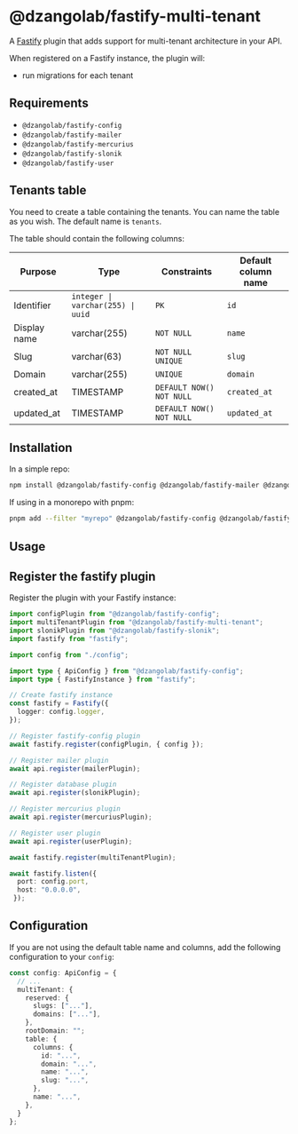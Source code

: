 # @dzangolab/fastify-multi-tenant

A [Fastify](https://github.com/fastify/fastify) plugin that adds support for multi-tenant architecture in your API.

When registered on a Fastify instance, the plugin will:
* run migrations for each tenant

## Requirements

* `@dzangolab/fastify-config`
* `@dzangolab/fastify-mailer`
* `@dzangolab/fastify-mercurius`
* `@dzangolab/fastify-slonik`
* `@dzangolab/fastify-user`

## Tenants table

You need to create a table containing the tenants. You can name the table as you wish. The default name is `tenants`.

The table should contain the following columns:

| Purpose      | Type                              | Constraints               |  Default column name |
|--------------|-----------------------------------|---------------------------|----------------------|
| Identifier   | `integer \| varchar(255) \| uuid` | `PK`                      | `id`                 |
| Display name | varchar(255)                      | `NOT NULL`                | `name`               |
| Slug         | varchar(63)                       | `NOT NULL UNIQUE`         | `slug`               |
| Domain       | varchar(255)                      | `UNIQUE`                  | `domain`             |
| created_at   | TIMESTAMP                         | `DEFAULT NOW() NOT NULL`  | `created_at`         |
| updated_at   | TIMESTAMP                         | `DEFAULT NOW() NOT NULL`  | `updated_at`         |

## Installation

In a simple repo:

```bash
npm install @dzangolab/fastify-config @dzangolab/fastify-mailer @dzangolab/fastify-mercurius @dzangolab/fastify-slonik @dzangolab/fastify-multi-tenant @dzangolab/fastify-user
```

If using in a monorepo with pnpm:

```bash
pnpm add --filter "myrepo" @dzangolab/fastify-config @dzangolab/fastify-mailer @dzangolab/fastify-mercurius @dzangolab/fastify-slonik @dzangolab/fastify-multi-tenant @dzangolab/fastify-user
```

## Usage

## Register the fastify plugin

Register the plugin with your Fastify instance:

```typescript
import configPlugin from "@dzangolab/fastify-config";
import multiTenantPlugin from "@dzangolab/fastify-multi-tenant";
import slonikPlugin from "@dzangolab/fastify-slonik";
import fastify from "fastify";

import config from "./config";

import type { ApiConfig } from "@dzangolab/fastify-config";
import type { FastifyInstance } from "fastify";

// Create fastify instance
const fastify = Fastify({
  logger: config.logger,
});

// Register fastify-config plugin
await fastify.register(configPlugin, { config });

// Register mailer plugin
await api.register(mailerPlugin);

// Register database plugin
await api.register(slonikPlugin);

// Register mercurius plugin
await api.register(mercuriusPlugin);

// Register user plugin
await api.register(userPlugin);

await fastify.register(multiTenantPlugin);

await fastify.listen({
  port: config.port,
  host: "0.0.0.0",
 });
```

## Configuration

If you are not using the default table name and columns, add the following configuration to your `config`:

```typescript
const config: ApiConfig = {
  // ...
  multiTenant: {
    reserved: {
      slugs: ["..."],
      domains: ["..."],
    },
    rootDomain: "";
    table: {
      columns: {
        id: "...",
        domain: "...",
        name: "...",
        slug: "...",
      },
      name: "...",
    },
  }
};
```
